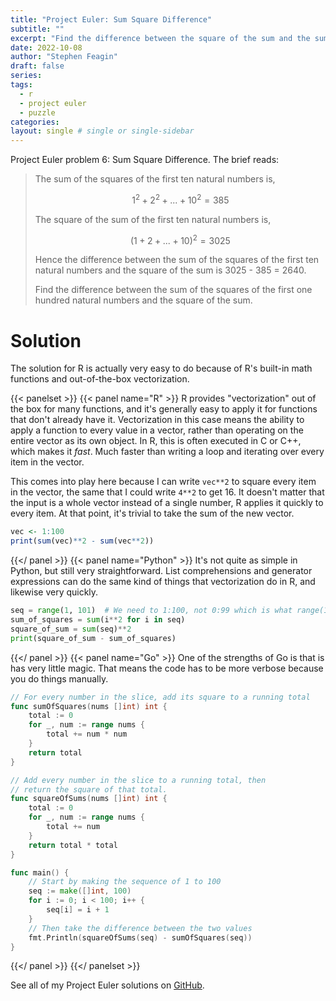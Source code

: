 ```yaml
---
title: "Project Euler: Sum Square Difference"
subtitle: ""
excerpt: "Find the difference between the square of the sum and the sum of the squares."
date: 2022-10-08
author: "Stephen Feagin"
draft: false
series:
tags:
  - r
  - project euler
  - puzzle
categories:
layout: single # single or single-sidebar
---
```


Project Euler problem 6: Sum Square Difference. The brief reads:

> The sum of the squares of the first ten natural numbers is,
>
> $$1^2 + 2^2 + ... + 10^2 = 385$$
>
> The square of the sum of the first ten natural numbers is,
>
> $$(1 + 2 + ... + 10)^2 = 3025$$
>
> Hence the difference between the sum of the squares of the first ten natural numbers and the square of the sum is 3025 - 385 = 2640.
>
>Find the difference between the sum of the squares of the first one hundred natural numbers and the square of the sum.

# Solution

The solution for R is actually very easy to do because of R's built-in math functions and out-of-the-box vectorization.

{{< panelset >}}
{{< panel name="R" >}}
R provides "vectorization" out of the box for many functions, and it's generally easy to apply it for functions that don't already have it. Vectorization in this case means the ability to apply a function to every value in a vector, rather than operating on the entire vector as its own object. In R, this is often executed in C or C++, which makes it *fast*. Much faster than writing a loop and iterating over every item in the vector.

This comes into play here because I can write `vec**2` to square every item in the vector, the same that I could write `4**2` to get 16. It doesn't matter that the input is a whole vector instead of a single number, R applies it quickly to every item. At that point, it's trivial to take the sum of the new vector.

```r
vec <- 1:100
print(sum(vec)**2 - sum(vec**2))
```
{{</ panel >}}
{{< panel name="Python" >}}
It's not quite as simple in Python, but still very straightforward. List comprehensions and generator expressions can do the same kind of things that vectorization do in R, and likewise very quickly.
```python
seq = range(1, 101)  # We need to 1:100, not 0:99 which is what range(100) would give
sum_of_squares = sum(i**2 for i in seq)
square_of_sum = sum(seq)**2
print(square_of_sum - sum_of_squares)
```
{{</ panel >}}
{{< panel name="Go" >}}
One of the strengths of Go is that is has very little magic. That means the code has to be more verbose because you do things manually.
```go
// For every number in the slice, add its square to a running total
func sumOfSquares(nums []int) int {
	total := 0
	for _, num := range nums {
		total += num * num
	}
	return total
}

// Add every number in the slice to a running total, then
// return the square of that total.
func squareOfSums(nums []int) int {
	total := 0
	for _, num := range nums {
		total += num
	}
	return total * total
}

func main() {
	// Start by making the sequence of 1 to 100
	seq := make([]int, 100)
	for i := 0; i < 100; i++ {
		seq[i] = i + 1
	}
	// Then take the difference between the two values
	fmt.Println(squareOfSums(seq) - sumOfSquares(seq))
}
```
{{</ panel >}}
{{</ panelset >}}

See all of my Project Euler solutions on [GitHub](https://github.com/stephenfeagin/projecteuler).